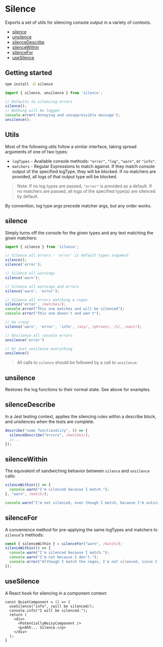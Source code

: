 # Silence

Exports a set of utils for silencing console output in a variety of contexts.

- [silence](#silence)
- [unsilence](#unsilence)
- [silenceDescribe](#silenceDescribe)
- [silenceWithin](#silenceWithin)
- [silenceFor](#silenceFor)
- [useSilence](#useSilence)

## Getting started

```bash
npm install -D silence
```

```ts
import { silence, unsilence } from 'silence';

// Defaults to silencing errors
silence();
// Nothing will be logged
console.error('Annoying and unsuppressible message');
unsilence();
```

## Utils

Most of the following utils follow a similar interface, taking spread arguments of one of two types:

- `logTypes` - Available console methods: `"error"`, `"log"`, `"warn"`, or `"info"`.
- `matchers` - Regular Expressions to match against. If they match console output of the specified logType, they will be blocked. If no matchers are provided, all logs of that output type will be blocked.

> Note: If no log types are passed, `"error"` is provided as a default. If no matchers are passed, all logs of the specified type(s) are silenced by default.

By convention, log type args precede matcher args, but any order works.

## silence

Simply turns off the console for the given types and any text matching the given matchers:

```ts
import { silence } from 'silence';

// Silence all errors - 'error' is default types argument
silence();
silence('error');

// Silence all warnings
silence('warn');

// Silence all warnings and errors
silence('warn', 'error');

// Silence all errors matching a regex
silence('error', /matches/);
console.error("This one matches and will be silenced");
console.error("This one doesn't and won't");

// Go crazy
silence('warn', 'error', 'info', /any/, /phrase/, /I/, /want/);

// Unsilence all console errors
unsilence('error')

// Or just unsilence everything
unsilence()
```

> All calls to `silence` should be followed by a call to `unsilence`.

## unsilence

Restores the log functions to their normal state. See above for examples.

## silenceDescribe

In a Jest testing context, applies the silencing rules within a describe block, and unsilences when the tests are complete.

```ts
describe("some functionality", () => {
  silenceDescribe("errors", /matches/);
  //...
});
```

## silenceWithin

The equivalent of sandwiching behavior between `silence` and `unsilence` calls:

```ts
silenceWithin(() => {
  console.warn("I'm silenced because I match.");
}, "warn", /match/);

console.warn("I'm not silenced, even though I match, because I'm outside the `silenceWithin` context.");
```

## silenceFor

A convenience method for pre-applying the same logTypes and matchers to `silence`'s methods:

```ts
const { silenceWithin } = silenceFor("warn", /match/);
silenceWithin(() => {
  console.warn("I'm silenced because I match.");
  console.warn("I'm not because I don't.");
  console.error("Although I match the regex, I'm not silenced, since I'm an error.");
});
```

## useSilence

A React hook for silencing in a component context:

```tsx
const QuietComponent = () => {
  useSilence("info", /will be silenced/);
  console.info("I will be silenced.");
  return (
    <div>
      <PotentiallyNoisyComponent />
      <p>Ahh... Silence.</p>
    </div>
  );
}
